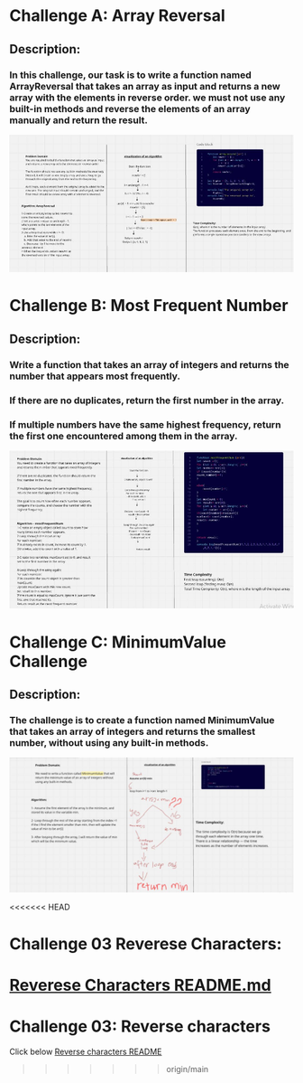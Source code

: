# Challenge A: Array Reversal

## Description:
### In this challenge, our task is to write a function named ArrayReversal that takes an array as input and returns a new array with the elements in reverse order. we must not use any built-in methods and reverse the elements of an array manually and return the result.




![image of the code](ArrayReverse.JPG)
 
# Challenge B: Most Frequent Number 

## Description:

### Write a function that takes an array of integers and returns the number that appears most frequently.

### If there are no duplicates, return the first number in the array.

### If multiple numbers have the same highest frequency, return the first one encountered among them in the array.

![image of the code](FindMaxnumber.JPG)


# Challenge C: MinimumValue Challenge

## Description:

### The challenge is to create a function named MinimumValue that takes an array of integers and returns the smallest number, without using any built-in methods.

![image of the code](MinimumValue.JPG)

<<<<<<< HEAD
# Challenge 03 Reverese Characters:

[Reverese Characters README.md ](README.md)
=======

# Challenge 03: Reverse characters

Click below
[Reverse characters README](README.md)
>>>>>>> origin/main
